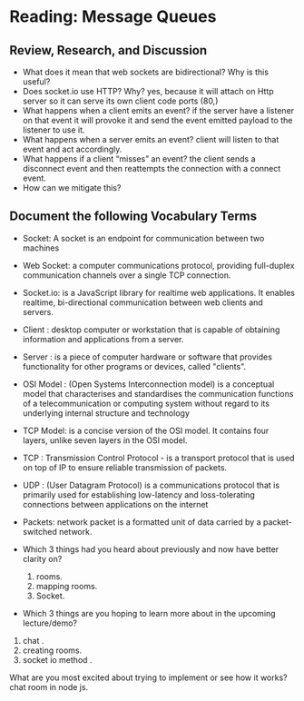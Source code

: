 # Reading: Message Queues

## Review, Research, and Discussion

* What does it mean that web sockets are bidirectional? Why is this useful?
* Does socket.io use HTTP? Why? yes, because it will attach on Http server  so it can serve its own client code ports (80,)
* What happens when a client emits an event? if the server have a listener on that event it will provoke it and send the event emitted payload to the listener to use it.
* What happens when a server emits an event? client will listen to that event and act accordingly.
* What happens if a client “misses” an event? the client sends a disconnect event and then reattempts the connection with a connect event.  
* How can we mitigate this?

## Document the following Vocabulary Terms

* Socket: A socket is an endpoint for communication between two machines
* Web Socket: a computer communications protocol, providing full-duplex communication channels over a single TCP connection.
* Socket.io:  is a JavaScript library for realtime web applications. It enables realtime, bi-directional communication between web clients and servers.
* Client :  desktop computer or workstation that is capable of obtaining information and applications from a server.
* Server : is a piece of computer hardware or software that provides functionality for other programs or devices, called "clients".
* OSI Model : (Open Systems Interconnection model) is a conceptual model that characterises and standardises the communication functions of a telecommunication or computing system without regard to its underlying internal structure and technology
* TCP Model: is a concise version of the OSI model. It contains four layers, unlike seven layers in the OSI model.
* TCP : Transmission Control Protocol - is a transport protocol that is used on top of IP to ensure reliable transmission of packets.
* UDP : (User Datagram Protocol) is a communications protocol that is primarily used for establishing low-latency and loss-tolerating connections between applications on the internet
* Packets:  network packet is a formatted unit of data carried by a packet-switched network.

* Which 3 things had you heard about previously and now have better clarity on?

   1. rooms.
   2. mapping rooms.
   3. Socket.
* Which 3 things are you hoping to learn more about in the upcoming lecture/demo?

1. chat .
2. creating rooms.
3. socket io method  .

What are you most excited about trying to implement or see how it works? chat room  in node js.
  
